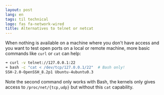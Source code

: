 ```yaml
---
layout: post
lang: en
tags: til technical
logo: fas fa-network-wired
title: Alternatives to telnet or netcat
---
```


When nothing is available on a machine where you don't have access and you want to test open ports on a local or remote machine, more basic commands like `curl` or `cat` can help:

```sh
➜ curl -v telnet://127.0.0.1:22
➜ bash -c "cat < /dev/tcp/127.0.0.1/22"  # Bash only!
SSH-2.0-OpenSSH_8.2p1 Ubuntu-4ubuntu0.3
```

Note the second command only works with Bash, the kernels only gives access to `/proc/net/{tcp,udp}` but without this `cat` capability.
